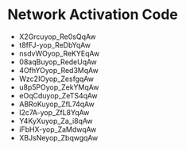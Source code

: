 # Network Activation Code
* X2Grcuyop_Re0sQqAw
* t8fFJ-yop_ReDbYqAw
* nsdvWOyop_ReKYEqAw
* 08aqBuyop_RedeUqAw
* 4OfhYOyop_Red3MqAw
* Wzc2IOyop_ZesfgqAw
* u8p5POyop_ZekYMqAw
* eOqCduyop_ZeTS4qAw
* ABRoKuyop_ZfL74qAw
* l2c7A-yop_ZfL8YqAw
* Y4KyXuyop_Za_i8qAw
* iFbHX-yop_ZaMdwqAw
* XBJsNeyop_ZbqwgqAw